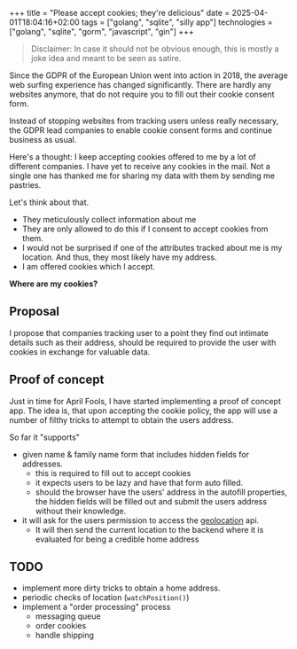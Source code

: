 +++
title = "Please accept cookies; they're delicious"
date = 2025-04-01T18:04:16+02:00
tags = ["golang", "sqlite", "silly app"]
technologies = ["golang", "sqlite", "gorm", "javascript", "gin"]
+++

> Disclaimer: In case it should not be obvious enough, this is mostly a joke idea and meant to be seen as satire.

Since the GDPR of the European Union went into action in 2018, the average web surfing experience has changed significantly.
There are hardly any websites anymore, that do not require you to fill out their cookie consent form.

Instead of stopping websites from tracking users unless really necessary, the GDPR lead companies to enable cookie consent forms and continue business as usual.

Here's a thought:
I keep accepting cookies offered to me by a lot of different companies.
I have yet to receive any cookies in the mail.
Not a single one has thanked me for sharing my data with them by sending me pastries.

Let's think about that.

- They meticulously collect information about me
- They are only allowed to do this if I consent to accept cookies from them.
- I would not be surprised if one of the attributes tracked about me is my location. And thus, they most likely have my address.
- I am offered cookies which I accept.

**Where are my cookies?**

## Proposal

I propose that companies tracking user to a point they find out intimate details such as their address, should be required to provide the user with cookies in exchange for valuable data.

## Proof of concept

Just in time for April Fools, I have started implementing a proof of concept app.
The idea is, that upon accepting the cookie policy, the app will use a number of filthy tricks to attempt to obtain the users address.

So far it "supports"

- given name & family name form that includes hidden fields for addresses.
    - this is required to fill out to accept cookies
    - it expects users to be lazy and have that form auto filled.
    - should the browser have the users' address in the autofill properties, the hidden fields will be filled out and submit the users address without their knowledge.
- it will ask for the users permission to access the [geolocation](https://developer.mozilla.org/en-US/docs/Web/API/Geolocation/getCurrentPosition) api.
    - It will then send the current location to the backend where it is evaluated for being a credible home address

## TODO

- implement more dirty tricks to obtain a home address.
- periodic checks of location (`watchPosition()`)
- implement a "order processing" process
    - messaging queue
    - order cookies
    - handle shipping

